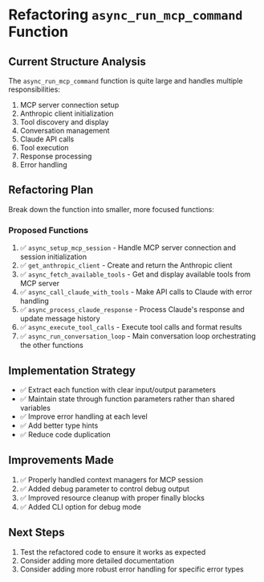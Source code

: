 # Refactoring `async_run_mcp_command` Function

## Current Structure Analysis
The `async_run_mcp_command` function is quite large and handles multiple responsibilities:
1. MCP server connection setup
2. Anthropic client initialization
3. Tool discovery and display
4. Conversation management
5. Claude API calls
6. Tool execution
7. Response processing
8. Error handling

## Refactoring Plan
Break down the function into smaller, more focused functions:

### Proposed Functions
1. ✅ `async_setup_mcp_session` - Handle MCP server connection and session initialization
2. ✅ `get_anthropic_client` - Create and return the Anthropic client
3. ✅ `async_fetch_available_tools` - Get and display available tools from MCP server
4. ✅ `async_call_claude_with_tools` - Make API calls to Claude with error handling
5. ✅ `async_process_claude_response` - Process Claude's response and update message history
6. ✅ `async_execute_tool_calls` - Execute tool calls and format results
7. ✅ `async_run_conversation_loop` - Main conversation loop orchestrating the other functions

## Implementation Strategy
- ✅ Extract each function with clear input/output parameters
- ✅ Maintain state through function parameters rather than shared variables
- ✅ Improve error handling at each level
- ✅ Add better type hints
- ✅ Reduce code duplication

## Improvements Made
1. ✅ Properly handled context managers for MCP session
2. ✅ Added debug parameter to control debug output
3. ✅ Improved resource cleanup with proper finally blocks
4. ✅ Added CLI option for debug mode

## Next Steps
1. Test the refactored code to ensure it works as expected
2. Consider adding more detailed documentation
3. Consider adding more robust error handling for specific error types 